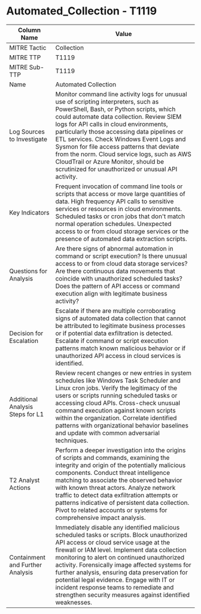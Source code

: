 # Automated_Collection - T1119

| Column Name | Value |
|-------------|-------|
| MITRE Tactic | Collection |
| MITRE TTP | T1119 |
| MITRE Sub-TTP | T1119 |
| Name | Automated Collection |
| Log Sources to Investigate | Monitor command line activity logs for unusual use of scripting interpreters, such as PowerShell, Bash, or Python scripts, which could automate data collection. Review SIEM logs for API calls in cloud environments, particularly those accessing data pipelines or ETL services. Check Windows Event Logs and Sysmon for file access patterns that deviate from the norm. Cloud service logs, such as AWS CloudTrail or Azure Monitor, should be scrutinized for unauthorized or unusual API activity. |
| Key Indicators | Frequent invocation of command line tools or scripts that access or move large quantities of data. High frequency API calls to sensitive services or resources in cloud environments. Scheduled tasks or cron jobs that don't match normal operation schedules. Unexpected access to or from cloud storage services or the presence of automated data extraction scripts. |
| Questions for Analysis | Are there signs of abnormal automation in command or script execution? Is there unusual access to or from cloud data storage services? Are there continuous data movements that coincide with unauthorized scheduled tasks? Does the pattern of API access or command execution align with legitimate business activity? |
| Decision for Escalation | Escalate if there are multiple corroborating signs of automated data collection that cannot be attributed to legitimate business processes or if potential data exfiltration is detected. Escalate if command or script execution patterns match known malicious behavior or if unauthorized API access in cloud services is identified. |
| Additional Analysis Steps for L1 | Review recent changes or new entries in system schedules like Windows Task Scheduler and Linux cron jobs. Verify the legitimacy of the users or scripts running scheduled tasks or accessing cloud APIs. Cross-check unusual command execution against known scripts within the organization. Correlate identified patterns with organizational behavior baselines and update with common adversarial techniques. |
| T2 Analyst Actions | Perform a deeper investigation into the origins of scripts and commands, examining the integrity and origin of the potentially malicious components. Conduct threat intelligence matching to associate the observed behavior with known threat actors. Analyze network traffic to detect data exfiltration attempts or patterns indicative of persistent data collection. Pivot to related accounts or systems for comprehensive impact analysis. |
| Containment and Further Analysis | Immediately disable any identified malicious scheduled tasks or scripts. Block unauthorized API access or cloud service usage at the firewall or IAM level. Implement data collection monitoring to alert on continued unauthorized activity. Forensically image affected systems for further analysis, ensuring data preservation for potential legal evidence. Engage with IT or incident response teams to remediate and strengthen security measures against identified weaknesses. |
